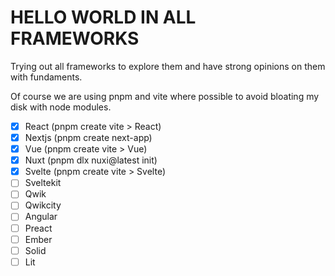 # HELLO WORLD IN ALL FRAMEWORKS
Trying out all frameworks to explore them and have strong opinions on them with fundaments.

Of course we are using pnpm and vite where possible to avoid bloating my disk with node modules.

- [x] React (pnpm create vite > React)
- [x] Nextjs (pnpm create next-app)
- [x] Vue (pnpm create vite > Vue)
- [x] Nuxt (pnpm dlx nuxi@latest init)
- [x] Svelte (pnpm create vite > Svelte)
- [ ] Sveltekit
- [ ] Qwik
- [ ] Qwikcity
- [ ] Angular
- [ ] Preact
- [ ] Ember
- [ ] Solid
- [ ] Lit
